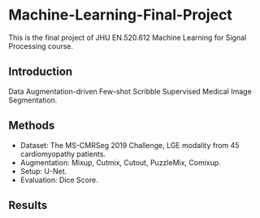 # Machine-Learning-Final-Project
This is the final project of JHU EN.520.612 Machine Learning for Signal Processing course.

## Introduction
Data Augmentation-driven Few-shot Scribble Supervised Medical Image Segmentation.

## Methods
* Dataset: The MS-CMRSeg 2019 Challenge, LGE modality from 45 cardiomyopathy patients.
* Augmentation: Mixup, Cutmix, Cutout, PuzzleMix, Comixup.
* Setup: U-Net.
* Evaluation: Dice Score.

## Results
